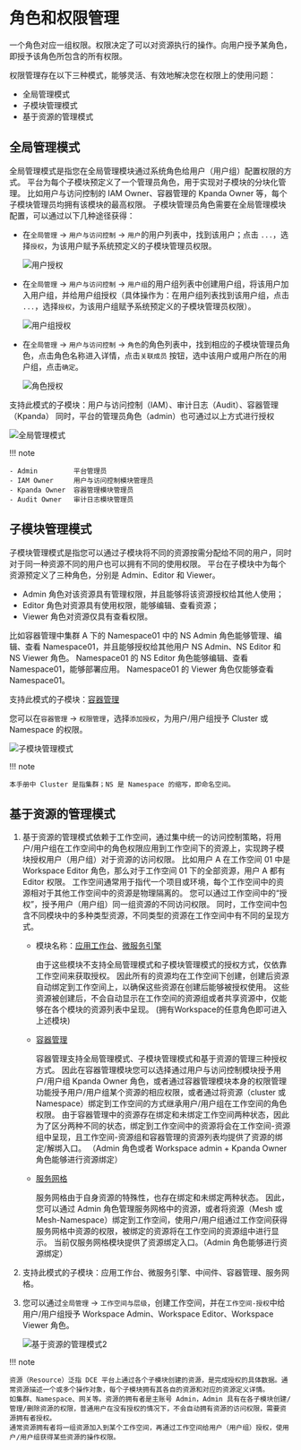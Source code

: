 # 角色和权限管理

一个角色对应一组权限。权限决定了可以对资源执行的操作。向用户授予某角色，即授予该角色所包含的所有权限。

权限管理存在以下三种模式，能够灵活、有效地解决您在权限上的使用问题：

- 全局管理模式
- 子模块管理模式
- 基于资源的管理模式

## 全局管理模式

全局管理模式是指您在全局管理模块通过系统角色给用户（用户组）配置权限的方式。
平台为每个子模块预定义了一个管理员角色，用于实现对子模块的分块化管理。
比如用户与访问控制的 IAM Owner、容器管理的 Kpanda Owner 等，每个子模块管理员均拥有该模块的最高权限。
子模块管理员角色需要在全局管理模块配置，可以通过以下几种途径获得：

- 在`全局管理` -> `用户与访问控制` -> `用户`的用户列表中，找到该用户；点击 `...`，选择`授权`，为该用户赋予系统预定义的子模块管理员权限。

    ![用户授权](https://docs.daocloud.io/daocloud-docs-images/docs/ghippo/images/role01.png)

- 在`全局管理` -> `用户与访问控制` -> `用户组`的用户组列表中创建用户组，将该用户加入用户组，并给用户组授权（具体操作为：在用户组列表找到该用户组，点击 `...`，选择`授权`，为该用户组赋予系统预定义的子模块管理员权限）。

    ![用户组授权](https://docs.daocloud.io/daocloud-docs-images/docs/ghippo/images/role02.png)

- 在`全局管理` -> `用户与访问控制` -> `角色`的角色列表中，找到相应的子模块管理员角色，点击角色名称进入详情，点击`关联成员` 按钮，选中该用户或用户所在的用户组，点击`确定`。

    ![角色授权](https://docs.daocloud.io/daocloud-docs-images/docs/ghippo/images/role03.png)

支持此模式的子模块：用户与访问控制（IAM）、审计日志（Audit）、容器管理（Kpanda）
同时，平台的管理员角色（admin）也可通过以上方式进行授权

![全局管理模式](https://docs.daocloud.io/daocloud-docs-images/docs/ghippo/images/permission1.png)

!!! note

    - Admin         平台管理员
    - IAM Owner     用户与访问控制模块管理员
    - Kpanda Owner  容器管理模块管理员
    - Audit Owner   审计日志模块管理员

## 子模块管理模式

子模块管理模式是指您可以通过子模块将不同的资源按需分配给不同的用户，同时对于同一种资源不同的用户也可以拥有不同的使用权限。
平台在子模块中为每个资源预定义了三种角色，分别是 Admin、Editor 和 Viewer。

- Admin 角色对该资源具有管理权限，并且能够将该资源授权给其他人使用；
- Editor 角色对资源具有使用权限，能够编辑、查看资源；
- Viewer 角色对资源仅具有查看权限。

比如容器管理中集群 A 下的 Namespace01 中的 NS Admin 角色能够管理、编辑、查看 Namespace01，并且能够授权给其他用户 NS Admin、NS Editor 和 NS Viewer 角色。
Namespace01 的 NS Editor 角色能够编辑、查看 Namespace01，能够部署应用。
Namespace01 的 Viewer 角色仅能够查看 Namespace01。

支持此模式的子模块：[容器管理](../../../kpanda/intro/what.md)

您可以在`容器管理` -> `权限管理`，选择`添加授权`，为用户/用户组授予 Cluster 或 Namespace 的权限。

![子模块管理模式](https://docs.daocloud.io/daocloud-docs-images/docs/ghippo/images/permission2.png)

!!! note

    本手册中 Cluster 是指集群；NS 是 Namespace 的缩写，即命名空间。

## 基于资源的管理模式

1. 基于资源的管理模式依赖于工作空间，通过集中统一的访问控制策略，将用户/用户组在工作空间中的角色权限应用到工作空间下的资源上，实现跨子模块授权用户（用户组）对于资源的访问权限。
   比如用户 A 在工作空间 01 中是 Workspace Editor 角色，那么对于工作空间 01 下的全部资源，用户 A 都有 Editor 权限。
   工作空间通常用于指代一个项目或环境，每个工作空间中的资源相对于其他工作空间中的资源是物理隔离的。
   您可以通过工作空间中的“授权”，授予用户（用户组）同一组资源的不同访问权限。
   同时，工作空间中包含不同模块中的多种类型资源，不同类型的资源在工作空间中有不同的呈现方式。

    - 模块名称：[应用工作台](../../../amamba/intro/what.md)、[微服务引擎](../../../skoala/intro/what.md)

        由于这些模块不支持全局管理模式和子模块管理模式的授权方式，仅依靠工作空间来获取授权。
        因此所有的资源均在工作空间下创建，创建后资源自动绑定到工作空间上，以确保这些资源在创建后能够被授权使用。
        这些资源被创建后，不会自动显示在工作空间的资源组或者共享资源中，仅能够在各个模块的资源列表中呈现。
        (拥有Workspace的任意角色即可进入上述模块)

    - [容器管理](../../../kpanda/intro/what.md)

        容器管理支持全局管理模式、子模块管理模式和基于资源的管理三种授权方式。
        因此在容器管理模块您可以选择通过用户与访问控制模块授予用户/用户组 Kpanda Owner 角色，或者通过容器管理模块本身的权限管理功能授予用户/用户组某个资源的相应权限，或者通过将资源（cluster 或 Namespace）绑定到工作空间的方式继承用户/用户组在工作空间的角色权限。
        由于容器管理中的资源存在绑定和未绑定工作空间两种状态，因此为了区分两种不同的状态，绑定到工作空间中的资源将会在工作空间-资源组中呈现，且工作空间-资源组和容器管理的资源列表均提供了资源的绑定/解绑入口。
        （Admin 角色或者 Workspace admin + Kpanda Owner 角色能够进行资源绑定）

    - [服务网格](../../../mspider/intro/what.md)

        服务网格由于自身资源的特殊性，也存在绑定和未绑定两种状态。
        因此，您可以通过 Admin 角色管理服务网格中的资源，或者将资源（Mesh 或 Mesh-Namespace）绑定到工作空间，使用户/用户组通过工作空间获得服务网格中资源的权限，被绑定的资源将在工作空间的资源组中进行显示。
        当前仅服务网格模块提供了资源绑定入口。（Admin 角色能够进行资源绑定）

2. 支持此模式的子模块：应用工作台、微服务引擎、中间件、容器管理、服务网格。

3. 您可以通过`全局管理` -> `工作空间与层级`，创建工作空间，并在`工作空间-授权`中给用户/用户组授予 Workspace Admin、Workspace Editor、Workspace Viewer 角色。

    ![基于资源的管理模式2](https://docs.daocloud.io/daocloud-docs-images/docs/ghippo/images/permission4.png)

!!! note

    资源（Resource）泛指 DCE 平台上通过各个子模块创建的资源，是完成授权的具体数据。通常资源描述一个或多个操作对象，每个子模块拥有其各自的资源和对应的资源定义详情。
    如集群、Namespace、网关等。资源的拥有者是主账号 Admin，Admin 具有在各子模块创建/管理/删除资源的权限，普通用户在没有授权的情况下，不会自动拥有资源的访问权限，需要资源拥有者授权。
    通常资源拥有者将一组资源加入到某个工作空间，再通过工作空间给用户（用户组）授权，使用户/用户组获得某些资源的操作权限。
